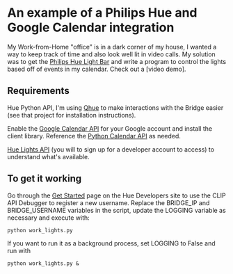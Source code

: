 # An example of a Philips Hue and Google Calendar integration
My Work-from-Home "office" is in a dark corner of my house, I wanted a way to keep track of time and also look well lit in video calls. My solution was to get the [Philips Hue Light Bar](https://www2.meethue.com/en-us/p/hue-white-and-color-ambiance-play-light-bar-double-pack/7820230U7) and write a program to control the lights based off of events in my calendar. Check out a [video demo].

## Requirements
Hue Python API, I'm using [Qhue](https://github.com/quentinsf/qhue) to make interactions with the Bridge easier (see that project for installation instructions).

Enable the [Google Calendar API](https://developers.google.com/calendar/quickstart/python) for your Google account and install the client library. Reference the [Python Calendar API](https://developers.google.com/resources/api-libraries/documentation/calendar/v3/python/latest/index.html) as needed.

[Hue Lights API](https://developers.meethue.com/develop/hue-api/lights-api/) (you will to sign up for a developer account to access) to understand what's available.

## To get it working
Go through the [Get Started](https://developers.meethue.com/develop/get-started-2/) page on the Hue Developers site to use the CLIP API Debugger to register a new username. Replace the BRIDGE_IP and BRIDGE_USERNAME variables in the script, update the LOGGING variable as necessary and execute with:
```
python work_lights.py
```

If you want to run it as a background process, set LOGGING to False and run with
```
python work_lights.py &
```
